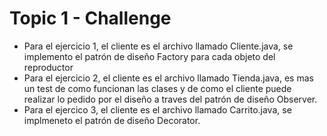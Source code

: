 # Topic 1 - Challenge

- Para el ejercicio 1, el cliente es el archivo llamado Cliente.java, se implemento el patrón de diseño Factory para cada objeto del reproductor
- Para el ejercicio 2, el cliente es el archivo llamado Tienda.java, es mas un test de como funcionan las clases y de como el cliente puede realizar lo pedido por el diseño a traves del patrón de diseño Observer.
- Para el ejercico 3, el cliente es el archivo llamado Carrito.java, se implmeneto el patrón de diseño Decorator.
